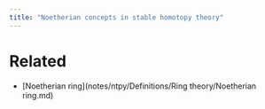 ```yaml
---
title: "Noetherian concepts in stable homotopy theory"
---
```


# Related
- [Noetherian ring](notes/ntpy/Definitions/Ring theory/Noetherian ring.md)